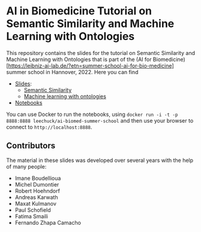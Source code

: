 # AI in Biomedicine Tutorial on Semantic Similarity and Machine Learning with Ontologies

This repository contains the slides for the tutorial on Semantic
Similarity and Machine Learning with Ontologies that is part of the
(AI for
Biomedicine)[https://leibniz-ai-lab.de/?etn=summer-school-ai-for-bio-medicine]
summer school in Hannover, 2022. Here you can find
* [Slides](slides): 
  * [Semantic Similarity](slides/sem-sim.pdf)
  * [Machine learning with ontologies](slides/mowl.pdf)
* [Notebooks](notebooks)

You can use Docker to run the notebooks, using
`docker run -i -t -p 8888:8888 leechuck/ai-biomed-summer-school`
and then use your browser to connect to `http://localhost:8888`.

## Contributors

The material in these slides was developed over several years with the
help of many people:

* Imane Boudellioua
* Michel Dumontier
* Robert Hoehndorf
* Andreas Karwath
* Maxat Kulmanov
* Paul Schofield
* Fatima Smaili
* Fernando Zhapa Camacho
